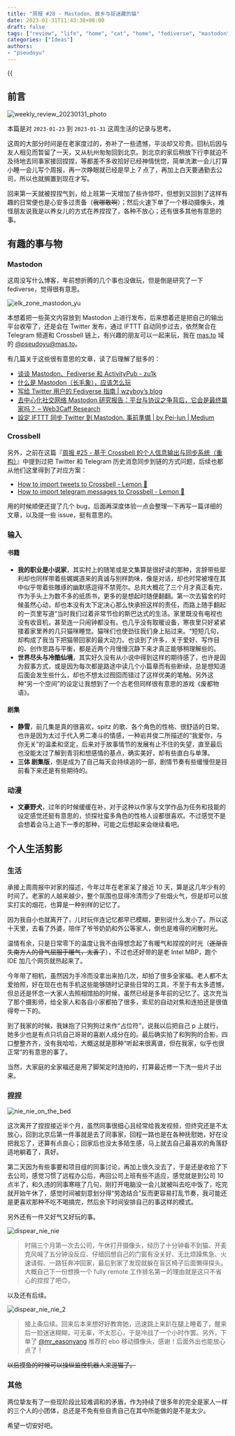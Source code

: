 ```yaml
---
title: "周报 #28 - Mastodon、故乡与捉迷藏的猫"
date: 2023-01-31T11:43:38+08:00
draft: false
tags: ["review", "life", "home", "cat", "home", "fediverse", "mastodon"]
categories: ["Ideas"]
authors:
- "pseudoyu"
---
```


{{<audio src="audios/here_after_us.mp3" caption="《后来的我们 - 五月天》" >}}

## 前言

![weekly_review_20230131_photo](https://image.pseudoyu.com/images/weekly_review_20230131_photo.png)

本篇是对 `2023-01-23` 到 `2023-01-31` 这周生活的记录与思考。

这周的大部分时间是在老家度过的，弥补了一些遗憾，平淡却又珍贵。回杭后因与友人相见而暂留了一天，又从杭州匆匆回到北京。到北京的家后稍放下行李就迫不及待地去同事家接回捏捏，等都差不多收拾好已经神情恍惚，简单洗漱一会儿打算小睡一会儿写个周报，再一次睁眼就已经是早上 7 点了，再加上白天要通勤去公司，所以也就搁置到现在才写。

回来第一天就被捏捏气到，给上班第一天增加了些许惊吓，但想到又回到了这样有趣的日常便也是心安多过责备（~~我哪敢啊~~）；然后火速下单了一个移动摄像头，难怪朋友说我是以养女儿的方式在养捏捏了，各种不放心；还有很多其他有意思的事。

## 有趣的事与物

### Mastodon

这周没写什么博客，年前想折腾的几个事也没做玩，但是倒是研究了一下 fediverse，觉得很有意思。

![elk_zone_mastodon_yu](https://image.pseudoyu.com/images/elk_zone_mastodon_yu.png)

本想着把一些英文内容放到 Mastodon 上进行发布，后来想着还是把自己的输出平台收窄了，还是会在 Twitter 发布，通过 IFTTT 自动同步过去，依然聚合在 Telegram 频道和 Crossbell 链上，有兴趣的朋友可以一起来玩，我在 [mas.to](https://mas.to/) 域的 [@pseudoyu@mas.to](https://mas.to/@pseudoyu)。

有几篇关于这些很有意思的文章，读了后理解了挺多的：

- [谈谈 Mastodon、Fediverse 和 ActivityPub - zu1k](https://zu1k.com/posts/tutorials/p2p/fediverse/)
- [什么是 Mastodon（长毛象），应该怎么玩](https://limboy.me/posts/mastodon/)
- [写给 Twitter 用户的 Fediverse 指南 | wzyboy’s blog](https://wzyboy.im/post/1513.html)
- [去中心化社交网络 Mastodon 研究报告：平台与协议之争背后，它会是最终赢家吗？ – Web3Caff Research](https://research.web3caff.com/zh/archives/6024)
- [設定 IFTTT 同步 Twitter 到 Mastodon. 事前準備 | by Pei-lun | Medium](https://medium.com/@PeiLun/%E8%A8%AD%E5%AE%9A-ifttt-%E5%90%8C%E6%AD%A5-twitter-%E5%88%B0-mastodon-1010ee3798bb)

### Crossbell

另外，之前在这篇『[周报 #25 - 基于 Crossbell 的个人信息输出与同步系统（重构）](https://www.pseudoyu.com/en/2023/01/09/weekly_review_20230109/)』中提到过把 Twitter 和 Telegram 历史消息同步到链的方式问题，后续也都从他们这里得到了对应方案：

- [How to import tweets to Crossbell - Lemon 🍋](https://lc499.xlog.app/twitter-to-crossbell)
- [How to import telegram messages to Crossbell - Lemon 🍋](https://lc499.xlog.app/telegram-to-crossbell)

用的时候顺便还提了几个 bug，后面再深度体验一点会整理一下再写一篇详细的文章，以及提一些 issue，挺有意思的。

### 输入

#### 书籍

- **我的职业是小说家**，其实村上的随笔或是文集算是很好读的那种，言辞带些犀利却也同样带着些娓娓道来的真诚与别样韵味，像是对话，却也时常被埋在其中似乎带着些雕琢的幽默感逗得不禁莞尔。总共大概花了三个月才真正看完，作为手头上为数不多的纸质书，更多的是想起时随便翻翻。第一次去猫舍的时候虽然心动，却也本没有太下定决心那么快承担这样的责任，而路上随手翻起的一页里写道“当时我们过着非常节俭的斯巴达式的生活。家里既没有电视也没有收音机，甚至连一只闹钟都没有。也几乎没有取暖设备，寒夜里只好紧紧搂着家里养的几只猫咪睡觉。猫咪们也使劲往我们身上贴过来。“短短几句，却构成了我当下把猫带回家的最大动力。也谈到了许多，关于爱好、写作目的、创作思路与平衡，都是近两个月慢慢沉静下来才真正能够稍理解些的。
- **世界尽头与冷酷仙境**，其实好久没有从小说中得到这样的期待感了，也许是因为叙事方式，或是因为每次都是路途中读几个小篇章而有些断续，总是想知道后面会发生些什么，却也不想太过囫囵而错过了这样优美的笔触。另外这种“另一个空间”的设定让我想到了一个古老但同样很有意思的游戏《废都物语》。

#### 剧集

- **静雪**，前几集是真的很喜欢，spitz 的歌、各个角色的性格、很舒适的日常。也许是因为太过于代入男二凑斗的情感，一种岩井俊二所描述的“我爱你，与你无关”的温柔和坚定，后来对于故事情节的发展有止不住的失望，直至最后也没能太过了解到青羽和想感情的基点，确实美好，却有些直白与单薄。
- **三体 剧集版**，倒是成为了自己每天会持续追的一部，剧情节奏有些缓慢但是目前看下来还是有些期待的。

### 动漫

- **文豪野犬**，过年的时候缓缓在补，对于这种以作家与文学作品为任务和技能的设定感觉还挺有意思的，侦探社蛮多角色的性格人设都很喜欢。不过感觉不是会想着会马上追下一季的那种，可能之后想起来会继续看吧。

## 个人生活剪影

### 生活

承接上周周报中对家的描述，今年过年在老家呆了接近 10 天，算是这几年少有的时间了。老家的人越来越少，整个氛围也显得冷清而少了些烟火气，但是却可以放实打实的烟花，也算是一种别样的记忆了。

因为我自小也就离开了，儿时玩伴连记忆都早已模糊，更别说什么发小了。所以这十天里，去看了外婆，陪伴了爷爷奶奶和外公等家人，倒也是难得的闲散时光。

温情有余，只是日常零下的温度让我不由得想念起了有暖气和捏捏的时光（~~逐渐丧失南方人的骨气屈服于暖气，太香了~~），不过也还好带的是老 Intel MBP，跑个 IDE 加几个网页就热起来了。

今年带了相机，虽然因为手冷而没拿出来拍几次，却拍了很多全家福。老人都不太爱拍照，好在现在也有手机这些能够随时记录些日常的工具，不至于有太多遗憾，但总还是怀念一大家人去照相馆拍的时候，虽然已经是多年前的记忆了。这次充当了那个摄影师，给全家人和各自小家都拍了很多，索尼的自动对焦和连拍还是很值得夸一下的。

到了我家的时候，我妹抱了只狗狗过来作“占位符”，说我以后把自己 p 上就行，她多少也是有点只坑自己哥哥的喜剧人成分在的。最后确实拍了和狗狗的合影，四口整整齐齐，没有我哈哈，大概这就是那种“听起来很离谱，但在我家，似乎也很正常”的有意思的事了。

当然，大家庭的全家福还是用了脚架定时连拍的，打算最近修一下洗一些片子出来。

### 捏捏

![nie_nie_on_the_bed](https://image.pseudoyu.com/images/nie_nie_on_the_bed.jpg)

这次离开了捏捏接近半个月，虽然同事很细心且经常给我发视频，但终究还是不太放心，回到北京后第一件事就是去了同事家，回程一路也是在各种抚慰她，好在没把我忘了，还算有点良心；回家后也没太多陌生感，马上就去自己最喜欢的角落舒适地躺着了，真好。

第二天因为有些事要和项目组的同事讨论，再加上很久没去了，于是还是收拾了下去公司，感觉习惯了远程办公后，再回公司上班有些不适应，感觉就是到公司 10 点半了，和久违的同事寒暄了几句，刚打开电脑没一会儿就被叫去吃中饭了，吃完就开始午休了，感觉时间被刻意划分得“劳逸结合”反而更容易打乱节奏，我可能还是更喜欢那种不吃不喝搞完，然后余下时间安排自己的事这样的模式。

另外还有一件又好气又好玩的事。

![dispear_nie_nie](https://image.pseudoyu.com/images/dispear_nie_nie.png)

> 时隔三个月第一次去公司，午休打开摄像头，经历了十分钟看不到猫、开麦克风喊了五分钟没反应、仔细回想自己的门窗有没关好、无比烦躁焦急、火速请假、一路狂奔冲回家，最后到家了发现就躲在盲区椅子后面懒得探头。大概自己下一份想换一个 fully remote 工作排名第一的理由就是这只不省心的捏捏了吧🙃。

以及还有后续。

![dispear_nie_nie_2](https://image.pseudoyu.com/images/dispear_nie_nie_2.png)

> 接上条后续。回来后本来想好好教育她，迅速跳上来趴在腿上睡着了，醒来后一脸迷迷糊糊，可无辜，不太忍心，于是冷战了一个小时作罢。另外，下单了 [@mr_easonyang](https://twitter.com/mr_easonyang) 推荐的 ebo 移动摄像头，感谢！后面外出也能放心点了！

~~以后摸鱼的时候可以操纵监控机器人来逗猫了。~~

### 其他

两位挚友有了一些现阶段比较难调和的矛盾，作为持续了很多年的完全是家人一样的三个人的小团体，总还是不免有些自责自己在其中所能做的是不是太少。

希望一切安好吧。
